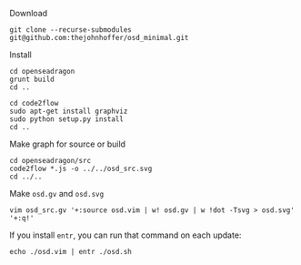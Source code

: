Download

```
git clone --recurse-submodules git@github.com:thejohnhoffer/osd_minimal.git
```

Install

```
cd openseadragon
grunt build
cd ..
```

```
cd code2flow
sudo apt-get install graphviz
sudo python setup.py install
cd ..
```

Make graph for source or build

```
cd openseadragon/src
code2flow *.js -o ../../osd_src.svg
cd ../..
```

Make `osd.gv` and `osd.svg`

```
vim osd_src.gv '+:source osd.vim | w! osd.gv | w !dot -Tsvg > osd.svg' '+:q!'
```

If you install `entr`, you can run that command on each update:

```
echo ./osd.vim | entr ./osd.sh
```
